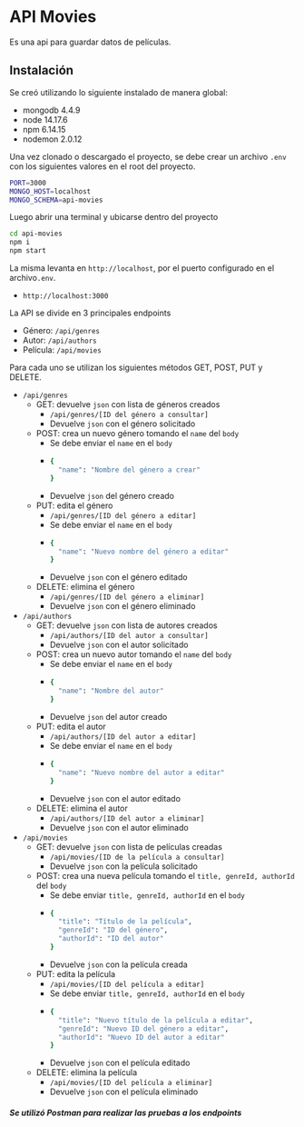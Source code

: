 # API Movies

Es una api para guardar datos de películas.

## Instalación

Se creó utilizando lo siguiente instalado de manera global:
- mongodb 4.4.9
- node 14.17.6
- npm 6.14.15
- nodemon 2.0.12

Una vez clonado o descargado el proyecto, se debe crear un archivo `.env` con los siguientes valores en el root del proyecto.
```sh
PORT=3000
MONGO_HOST=localhost
MONGO_SCHEMA=api-movies
```

Luego abrir una terminal y ubicarse dentro del proyecto
```sh
cd api-movies
npm i
npm start
```

La misma levanta en `http://localhost`, por el puerto configurado en el archivo`.env`.
- `http://localhost:3000`

La API se divide en 3 principales endpoints
- Género: `/api/genres`
- Autor: `/api/authors`
- Película: `/api/movies`

Para cada uno se utilizan los siguientes métodos GET, POST, PUT y DELETE.

- `/api/genres`
  - GET: devuelve `json` con lista de géneros creados
    - `/api/genres/[ID del género a consultar]`
    - Devuelve `json` con el género solicitado
  - POST: crea un nuevo género tomando el `name` del `body`
    - Se debe enviar el `name` en el `body`
    - ```sh
      {
        "name": "Nombre del género a crear"
      }
      ```
    - Devuelve `json` del género creado
  - PUT: edita el género
    - `/api/genres/[ID del género a editar]`
    - Se debe enviar el `name` en el `body`
    - ```sh
      {
        "name": "Nuevo nombre del género a editar"
      }
      ```
    - Devuelve `json` con el género editado
  - DELETE: elimina el género
    - `/api/genres/[ID del género a eliminar]`
    - Devuelve `json` con el género eliminado
- `/api/authors`
  - GET: devuelve `json` con lista de autores creados
    - `/api/authors/[ID del autor a consultar]`
    - Devuelve `json` con el autor solicitado
  - POST: crea un nuevo autor tomando el `name` del `body`
    - Se debe enviar el `name` en el `body`
    - ```sh
      {
        "name": "Nombre del autor"
      }
      ```
    - Devuelve `json` del autor creado
  - PUT: edita el autor
    - `/api/authors/[ID del autor a editar]`
    - Se debe enviar el `name` en el `body`
    - ```sh
      {
        "name": "Nuevo nombre del autor a editar"
      }
      ```
    - Devuelve `json` con el autor editado
  - DELETE: elimina el autor
    - `/api/authors/[ID del autor a eliminar]`
    - Devuelve `json` con el autor eliminado
- `/api/movies`
  - GET: devuelve `json` con lista de películas creadas
    - `/api/movies/[ID de la película a consultar]`
    - Devuelve `json` con la película solicitado
  - POST: crea una nueva película tomando el `title, genreId, authorId` del `body`
    - Se debe enviar `title, genreId, authorId` en el `body`
    - ```sh
      {
        "title": "Título de la película",
        "genreId": "ID del género",
        "authorId": "ID del autor"
      }
      ```
    - Devuelve `json` con la película creada
  - PUT: edita la película
    - `/api/movies/[ID del película a editar]`
    - Se debe enviar `title, genreId, authorId` en el `body`
    - ```sh
      {
        "title": "Nuevo título de la película a editar",
        "genreId": "Nuevo ID del género a editar",
        "authorId": "Nuevo ID del autor a editar"
      }
      ```
    - Devuelve `json` con el película editado
  - DELETE: elimina la película
    - `/api/movies/[ID del película a eliminar]`
    - Devuelve `json` con el película eliminado

##### Se utilizó Postman para realizar las pruebas a los endpoints